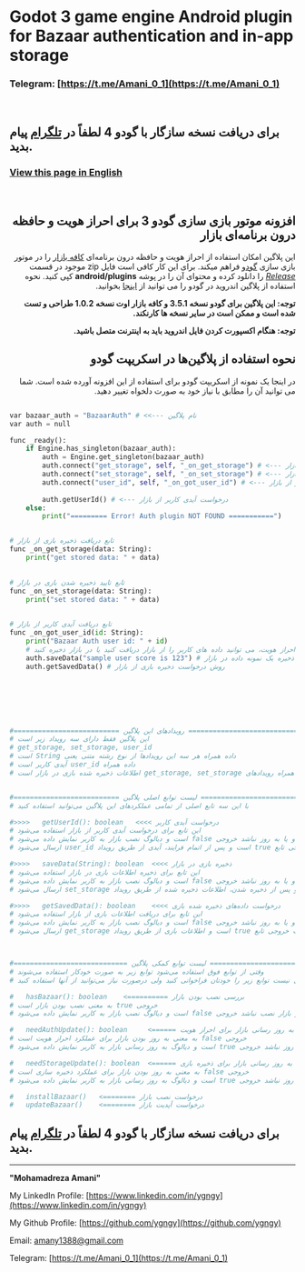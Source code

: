# Godot 3 game engine Android plugin for Bazaar authentication and in-app storage

### Telegram: [https://t.me/Amani_0_1](https://t.me/Amani_0_1)

<br>

## برای دریافت نسخه سازگار با گودو 4 لطفاً در [تلگرام](https://t.me/Amani_0_1) پیام بدید.

### [View this page in English](README_EN.md)


<br>

<div dir="rtl">

## افزونه موتور بازی سازی گودو 3 برای احراز هویت و حافظه درون برنامه‌ای بازار


 
این پلاگین امکان استفاده از احراز هویت و حافظه درون برنامه‌ای   [کافه بازار](https://cafebazaar.ir) را در موتور بازی سازی [گودو](https://godotengine.org) فراهم میکند.
برای این کار کافی است فایل zip موجود در قسمت [*Release*](https://github.com/ygngy/godot-bazaar-auth/releases) را دانلود کرده و محتوای آن را در پوشه **android/plugins** کپی کنید. نحوه استفاده از پلاگین اندروید در گودو را می توانید از [اینجا](https://docs.godotengine.org/en/stable/tutorials/plugins/android/android_plugin.html#loading-and-using-an-android-plugin) بخوانید.


**توجه: این پلاگین برای گودو نسخه 3.5.1 و کافه بازار اوت نسخه 1.0.2 طراحی و تست شده است و ممکن است در سایر نسخه ها کارنکند.**


**توجه: هنگام اکسپورت کردن فایل اندروید باید به اینترنت متصل باشید.**
<br>

## نحوه استفاده از پلاگین‌ها در اسکریپت گودو 

در اینجا یک نمونه از اسکریپت گودو برای استفاده از این افزونه آورده شده است. شما می توانید آن را مطابق با نیاز خود به صورت دلخواه تغییر دهید.

</div>

```python

var bazaar_auth = "BazaarAuth" # <<--- نام پلاگین
var auth = null

func _ready():
	if Engine.has_singleton(bazaar_auth):
		auth = Engine.get_singleton(bazaar_auth)
		auth.connect("get_storage", self, "_on_get_storage") # <--- رویداد دریافت ذخیره بازی از بازار
		auth.connect("set_storage", self, "_on_set_storage") # <--- رویداد تایید ذخیره شدن در بازار
		auth.connect("user_id", self, "_on_got_user_id") # <--- رویداد دریافت آیدی کاربر از بازار 
		
		auth.getUserId() # <--- درخواست آیدی کاربر از بازار
	else:
		print("========= Error! Auth plugin NOT FOUND ===========")


# تابع دریافت ذخیره بازی از بازار
func _on_get_storage(data: String):
	print("get stored data: " + data)
	

# تابع تایید ذخیره شدن بازی در بازار
func _on_set_storage(data: String):
	print("set stored data: " + data)
	

# تابع دریافت آیدی کاربر از بازار
func _on_got_user_id(id: String):
	print("Bazaar Auth user id: " + id)
	# پس از احراز هویت، می توانید داده های کاربر را از بازار دریافت کنید یا در بازار ذخیره کنید
	auth.saveData("sample user score is 123") # روش ذخیره یک نمونه داده در بازار
	auth.getSavedData() # روش درخواست ذخیره بازی از بازار







#========================== رویدادهای این پلاگین ========================================
# این پلاگین فقط دارای سه رویداد زیر است
# get_storage, set_storage, user_id
# است String داده همراه هر سه این رویدادها از نوع رشته متنی یعنی
# آیدی کاربر است user_id داده همراه
# اطلاعات ذخیره شده بازی در بازار است get_storage, set_storage و داده همراه رویدادهای 


#========================== لیست توابع اصلی پلاگین ======================================
# با این سه تابع اصلی از تمامی عملکردهای این پلاگین می‌توانید استفاده کنید

#>>>>   getUserId(): boolean   <<<< درخواست آیدی کاربر 
# این تابع برای درخواست آیدی کاربر از بازار استفاده می‌شود
# است و دیالوگ نصب بازار به کاربر نمایش داده می‌شود false درصورتی که بازار نصب نباشد و یا به روز نباشد خروجی
# ارسال می‌شود user_id است و پس از اتمام فرایند، آیدی از طریق رویداد true ولی درصورتی که فرایند دریافت آیدی شروع شود خروجی تابع

#>>>>   saveData(String): boolean  <<<< ذخیره بازی در بازار
# این تابع برای ذخیره اطلاعات بازی در بازار استفاده می‌شود
# است و دیالوگ نصب بازار به کاربر نمایش داده می‌شود false درصورتی که بازار نصب نباشد و یا به روز نباشد خروجی
# ارسال می‌شود set_storage است و پس از ذخیره شدن، اطلاعات ذخیره شده از طریق رویداد true درغیر اینصورت خروجی تابع

#>>>>   getSavedData(): boolean    <<<< درخواست داده‌های ذخیره شده بازی
# این تابع برای دریافت اطلاعات بازی از بازار استفاده می‌شود
# است و دیالوگ نصب بازار به کاربر نمایش داده می‌شود false درصورتی که بازار نصب نباشد و یا به روز نباشد خروجی
# ارسال می‌شود get_storage است و اطلاعات بازی از طریق رویداد true درغیر اینصورت خروجی تابع



#============================ لیست توابع کمکی پلاگین ==========================================
# وقتی از توابع فوق استفاده می‌شود توابع زیر به صورت خودکار استفاده می‌شوند 
# پس نیازی نیست توابع زیر را خودتان فراخوانی کنید ولی درصورت نیاز می‌توانید از آنها استفاده کنید

#   hasBazaar(): boolean    <========== بررسی نصب بودن بازار
# به معنی نصب بودن بازار است true خروجی
# است و دیالوگ نصب بازار به کاربر نمایش داده می‌شود false ولی اگر بازار نصب نباشد خروجی

#   needAuthUpdate(): boolean     <====== بررسی لزوم به روز رسانی بازار برای احراز هویت
# به معنی به روز بودن بازار برای عملکرد احراز هویت است false خروجی
# است و دیالوگ به روز رسانی بازار به کاربر نمایش داده می‌شود true ولی اگر بازار به روز نباشد خروجی

#   needStorageUpdate(): boolean  <====== بررسی لزوم به روز رسانی بازار برای ذخیره بازی
# به معنی به روز بودن بازار برای عملکرد ذخیره سازی است false خروجی
# است و دیالوگ به روز رسانی بازار به کاربر نمایش داده می‌شود true ولی اگر بازار به روز نباشد خروجی

#   installBazaar()   <======== درخواست نصب بازار
#   updateBazaar()    <======== درخواست آپدیت بازار


```

## برای دریافت نسخه سازگار با گودو 4 لطفاً در [تلگرام](https://t.me/Amani_0_1) پیام بدید.

---------------------------------------------------------------------------


**"Mohamadreza Amani"**  

My LinkedIn Profile: [https://www.linkedin.com/in/ygngy](https://www.linkedin.com/in/ygngy)

My Github Profile: [https://github.com/ygngy](https://github.com/ygngy)  

Email:  [amany1388@gmail.com](mailto:amany1388@gmail.com)

Telegram: [https://t.me/Amani_0_1](https://t.me/Amani_0_1)